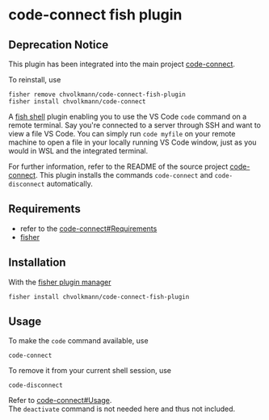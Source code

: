 # code-connect fish plugin

## Deprecation Notice
This plugin has been integrated into the main project [code-connect](https://github.com/chvolkmann/code-connect).

To reinstall, use
```fish
fisher remove chvolkmann/code-connect-fish-plugin
fisher install chvolkmann/code-connect
```


A [fish shell](https://fishshell.com/) plugin enabling you to use the VS Code `code` command on a remote terminal. Say you're connected to a server through SSH and want to view a file VS Code. You can simply run `code myfile` on your remote machine to open a file in your locally running VS Code window, just as you would in WSL and the integrated terminal.

For further information, refer to the README of the source project [code-connect](https://github.com/chvolkmann/code-connect). This plugin installs the commands `code-connect` and `code-disconnect` automatically.

## Requirements

- refer to the [code-connect#Requirements](https://github.com/chvolkmann/code-connect#requirements)
- [fisher](https://github.com/jorgebucaran/fisher)

## Installation

With the [fisher plugin manager](https://github.com/jorgebucaran/fisher)

```fish
fisher install chvolkmann/code-connect-fish-plugin
```

## Usage

To make the `code` command available, use

```fish
code-connect
```

To remove it from your current shell session, use

```fish
code-disconnect
```

Refer to [code-connect#Usage](https://github.com/chvolkmann/code-connect#usage).  
The `deactivate` command is not needed here and thus not included.
